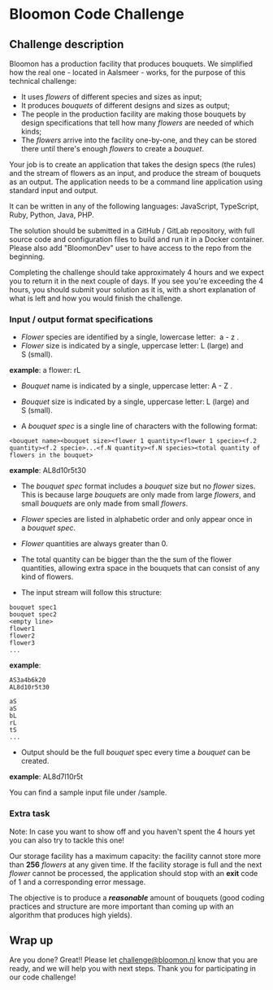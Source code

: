 # Bloomon Code Challenge
## Challenge description
Bloomon has a production facility that produces bouquets. We simplified how the real one - located in Aalsmeer - works, for the purpose of this technical challenge:

* It uses _flowers_ of different species and sizes as input;
* It produces _bouquets_ of different designs and sizes as output;
* The people in the production facility are making those bouquets by design specifications that tell how many _flowers_ are needed of which kinds;
* The _flowers_ arrive into the facility one-by-one, and they can be stored there until there's enough _flowers_ to create a _bouquet_.

Your job is to create an application that takes the design specs (the rules) and the stream of flowers as an input, and produce the stream of bouquets as an output. The application needs to be a command line application using standard input and output.

It can be written in any of the following languages: JavaScript, TypeScript, Ruby, Python, Java, PHP.

The solution should be submitted in a GitHub / GitLab repository, with full source code and configuration files to build and run it in a Docker container. Please also add "BloomonDev" user to have access to the repo from the beginning.

Completing the challenge should take approximately 4 hours and we expect you to return it in the next couple of days. If you see you're exceeding the 4 hours, you should submit your solution as it is, with a short explanation of what is left and how you would finish the challenge.

### Input / output format specifications
* _Flower_ species are identified by a single, lowercase letter:  a - z .
* _Flower_ size is indicated by a single, uppercase letter: L (large) and S (small).

**example**: a flower: rL

* _Bouquet_ name is indicated by a single, uppercase letter: A - Z .
* _Bouquet_ size is indicated by a single, uppercase letter: L (large) and S (small).


* A _bouquet spec_ is a single line of characters with the following format:

```
<bouquet name><bouquet size><flower 1 quantity><flower 1 specie><f.2 quantity><f.2 specie>...<f.N quantity><f.N species><total quantity of flowers in the bouquet>
```

**example**: AL8d10r5t30

* The _bouquet spec_ format includes a _bouquet_ size but no _flower_ sizes. This is because large _bouquets_ are only made from large _flowers_, and small _bouquets_ are only made from small _flowers_.
* _Flower_ species are listed in alphabetic order and only appear once in a _bouquet spec_.
* _Flower_ quantities are always greater than 0.
* The total quantity can be bigger than the the sum of the flower quantities, allowing extra space in the bouquets that can consist of any kind of flowers.


* The input stream will follow this structure:
```
bouquet spec1
bouquet spec2
<empty line>
flower1
flower2
flower3
...
```

**example**: 

```
AS3a4b6k20
AL8d10r5t30

aS
aS
bL
rL
tS
...
```

* Output should be the full _bouquet_ spec every time a _bouquet_ can be created.

**example**: AL8d7l10r5t

You can find a sample input file under /sample.

### Extra task
Note: In case you want to show off and you haven't spent the 4 hours yet you can also try to tackle this one!

Our storage facility has a maximum capacity: the facility cannot store more than **256** _flowers_ at any given time. If the facility storage is full and the next _flower_ cannot be processed, the application should stop with an **exit** code of 1 and a corresponding error message.

The objective is to produce a ***reasonable*** amount of bouquets (good coding practices and structure are more important than coming up with an algorithm that produces high yields). 

## Wrap up

Are you done? Great!! Please let challenge@bloomon.nl know that you are ready, and we will help you with next steps. Thank you for participating in our code challenge!

